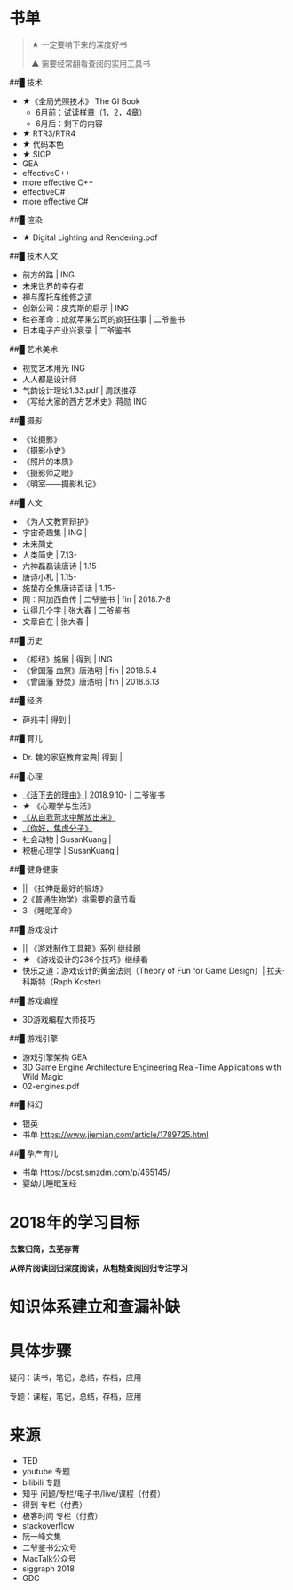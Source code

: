 # 书单

> ★ 一定要啃下来的深度好书
> 
> ▲ 需要经常翻看查阅的实用工具书

##█ 技术
- ★《全局光照技术》 The GI Book
    - 6月前：试读样章（1，2，4章）
    - 6月后：剩下的内容
- ★ RTR3/RTR4
- ★ 代码本色
- ★ SICP
- GEA
- effectiveC++
- more effective C++
- effectiveC#
- more effective C#

##█ 渲染
- ★ Digital Lighting and Rendering.pdf

##█ 技术人文
- 前方的路 | ING
- 未来世界的幸存者
- 禅与摩托车维修之道
- 创新公司：皮克斯的启示 | ING
- 硅谷革命：成就苹果公司的疯狂往事 | 二爷鉴书
- 日本电子产业兴衰录 | 二爷鉴书

##█ 艺术美术
- 视觉艺术用光 ING
- 人人都是设计师
- 气韵设计理论1.33.pdf | 周跃推荐
- 《写给大家的西方艺术史》蒋勋 ING

##█ 摄影
- 《论摄影》
- 《摄影小史》
- 《照片的本质》
- 《摄影师之眼》
- 《明室——摄影札记》

##█ 人文
- 《为人文教育辩护》
- 宇宙奇趣集 | ING | 
- 未来简史
- 人类简史 | 7.13-
- 六神磊磊读唐诗 | 1.15-
- 唐诗小札 | 1.15-
- 施蛰存全集唐诗百话 | 1.15-
- 网：阿加西自传 | 二爷鉴书 | fin | 2018.7-8
- 认得几个字 | 张大春 | 二爷鉴书
- 文章自在 | 张大春 |


##█ 历史
- 《枢纽》施展 | 得到 | ING
- 《曾国藩 血祭》唐浩明 | fin | 2018.5.4
- 《曾国藩 野焚》唐浩明 | fin | 2018.6.13

##█ 经济
- 薛兆丰| 得到 |

##█ 育儿
- Dr. 魏的家庭教育宝典| 得到 |

##█ 心理
- [《活下去的理由》](心理/活下去的理由.md)| 2018.9.10-  | 二爷鉴书
- ★ 《心理学与生活》
- [《从自我苛求中解放出来》](心理/从自我苛求中解放出来.md)
- [《你好，焦虑分子》](心理/你好，焦虑分子.md)
- 社会动物 | SusanKuang | 
- 积极心理学 | SusanKuang | 

##█ 健身健康
- || 《拉伸是最好的锻炼》
- 2《普通生物学》挑需要的章节看
- 3 《睡眠革命》

##█ 游戏设计
- || 《游戏制作工具箱》系列 继续刷
- ★ 《游戏设计的236个技巧》继续看
- 快乐之道：游戏设计的黄金法则（Theory of Fun for Game Design）| 拉夫·科斯特（Raph Koster）

##█ 游戏编程
- 3D游戏编程大师技巧
  
##█ 游戏引擎
- 游戏引擎架构 GEA
- 3D Game Engine Architecture Engineering:Real-Time Applications with Wild Magic
- 02-engines.pdf
  

##█ 科幻
- 银英
- 书单
https://www.jiemian.com/article/1789725.html

##█ 孕产育儿
- 书单
https://post.smzdm.com/p/465145/
- 婴幼儿睡眠圣经

# 2018年的学习目标

**去繁归简，去芜存菁**

**从碎片阅读回归深度阅读，从粗糙查阅回归专注学习**

# 知识体系建立和查漏补缺

# 具体步骤
疑问：读书，笔记，总结，存档，应用

专题：课程，笔记，总结，存档，应用

# 来源
- TED
- youtube 专题
- bilibili 专题
- 知乎 问题/专栏/电子书/live/课程（付费）
- 得到 专栏（付费）
- 极客时间 专栏（付费）
- stackoverflow
- 阮一峰文集
- 二爷鉴书公众号
- MacTalk公众号
- siggraph 2018
- GDC

